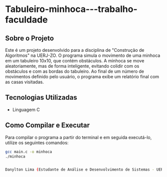 # Tabuleiro-minhoca---trabalho-faculdade

## Sobre o Projeto
Este é um projeto desenvolvido para a disciplina de "Construção de Algoritmos" na UERJ-ZO. O programa simula o movimento de uma minhoca em um tabuleiro 10x10, que contém obstáculos. A minhoca se move aleatoriamente, mas de forma inteligente, evitando colidir com os obstáculos e com as bordas do tabuleiro. Ao final de um número de movimentos definido pelo usuário, o programa exibe um relatório final com as casas visitadas.

## Tecnologias Utilizadas
* Linguagem C

## Como Compilar e Executar
Para compilar o programa a partir do terminal e em seguida executá-lo, utilize os seguintes comandos:
```bash
gcc main.c -o minhoca
./minhoca


Danylton Lima (Estudante de Análise e Desenvolvimento de Sistemas - UERJ-ZO)
